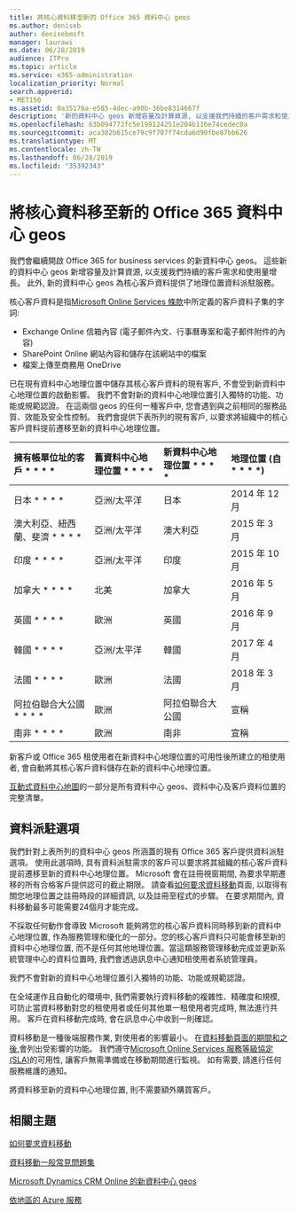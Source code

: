 ```yaml
---
title: 將核心資料移至新的 Office 365 資料中心 geos
ms.author: deniseb
author: denisebmsft
manager: laurawi
ms.date: 06/28/2019
audience: ITPro
ms.topic: article
ms.service: o365-administration
localization_priority: Normal
search.appverid:
- MET150
ms.assetid: 0a35176a-e585-4dec-a90b-36be8314667f
description: '新的資料中心 geos 新增容量及計算資源, 以支援我們持續的客戶需求和使用量增長。 此外, 新的資料中心 geos 為核心客戶資料提供了地理位置資料派駐服務。 核心客戶資料是指 Microsoft Online Services 條款中所定義的客戶資料子集的字詞: Exchange Online 信箱內容 (電子郵件內文、行事曆專案和電子郵件附件的內容), 以及 SharePoint Online 網站內容和檔案儲存在該網站, 以及上傳至商務用 OneDrive 的檔案。'
ms.openlocfilehash: 63b094772fc5e199124251e204b116e74cedec0a
ms.sourcegitcommit: aca382b615ce79c9f707f74cda6d90fbe87bb626
ms.translationtype: MT
ms.contentlocale: zh-TW
ms.lasthandoff: 06/28/2019
ms.locfileid: "35392343"
---
```

# <a name="moving-core-data-to-new-office-365-datacenter-geos"></a>將核心資料移至新的 Office 365 資料中心 geos

我們會繼續開啟 Office 365 for business services 的新資料中心 geos。 這些新的資料中心 geos 新增容量及計算資源, 以支援我們持續的客戶需求和使用量增長。 此外, 新的資料中心 geos 為核心客戶資料提供了地理位置資料派駐服務。 

核心客戶資料是指[Microsoft Online Services 條款](https://go.microsoft.com/fwlink/p/?LinkID=249048)中所定義的客戶資料子集的字詞: 
- Exchange Online 信箱內容 (電子郵件內文、行事曆專案和電子郵件附件的內容)
- SharePoint Online 網站內容和儲存在該網站中的檔案
- 檔案上傳至商務用 OneDrive 
  
已在現有資料中心地理位置中儲存其核心客戶資料的現有客戶, 不會受到新資料中心地理位置的啟動影響。 我們不會對新的資料中心地理位置引入獨特的功能、功能或規範認證。 在這兩個 geos 的任何一種客戶中, 您會遇到與之前相同的服務品質、效能及安全性控制。 我們會提供下表所列的現有客戶, 以要求將組織中的核心客戶資料提前遷移至新的資料中心地理位置。
  
|擁有帳單位址的客戶 * * * *|舊資料中心地理位置 * * * *|新資料中心地理位置 * * * *|地理位置 (自 * * * *)|
|:-----|:-----|:-----|:-----|
|日本 * * * *| 亞洲/太平洋 | 日本 | 2014 年 12 月 |
|澳大利亞、紐西蘭、斐濟 * * * *| 亞洲/太平洋 | 澳大利亞 | 2015 年 3 月 |
|印度 * * * *| 亞洲/太平洋 | 印度 | 2015 年 10 月 |
|加拿大 * * * *| 北美 | 加拿大 | 2016 年 5 月 |
|英國 * * * *| 歐洲 | 英國 | 2016 年 9 月 |
|韓國 * * * *| 亞洲/太平洋 | 韓國 | 2017 年 4 月 |
|法國 * * * *| 歐洲 | 法國 | 2018 年 3 月 |
|阿拉伯聯合大公國 * * * *| 歐洲 | 阿拉伯聯合大公國 | 宣稱 |
|南非 * * * *| 歐洲 | 南非 | 宣稱 |
  
新客戶或 Office 365 租使用者在新資料中心地理位置的可用性後所建立的租使用者, 會自動將其核心客戶資料儲存在新的資料中心地理位置。
  
[互動式資料中心地圖](https://office.com/datamaps)的一部分是所有資料中心 geos、資料中心及客戶資料位置的完整清單。 
  
## <a name="data-residency-option"></a>資料派駐選項

我們針對上表所列的資料中心 geos 所涵蓋的現有 Office 365 客戶提供資料派駐選項。 使用此選項時, 具有資料派駐需求的客戶可以要求將其組織的核心客戶資料提前遷移至新的資料中心地理位置。  Microsoft 會在註冊視窗期間, 為要求早期遷移的所有合格客戶提供認可的截止期限。  請查看[如何要求資料移動](request-your-data-move.md)頁面, 以取得有關您地理位置之註冊時段的詳細資訊, 以及註冊至程式的步驟。  在要求期間內, 資料移動最多可能需要24個月才能完成。

不採取任何動作會導致 Microsoft 能夠將您的核心客戶資料同時移到新的資料中心地理位置, 作為服務管理和優化的一部分。您的核心客戶資料只可能會移至新的資料中心地理位置, 而不是任何其他地理位置。當這類服務管理移動完成並更新系統管理中心的資料位置時, 我們會透過訊息中心通知租使用者系統管理員。
   
我們不會對新的資料中心地理位置引入獨特的功能、功能或規範認證。
    
在全域運作且自動化的環境中, 我們需要執行資料移動的複雜性、精確度和規模, 可防止當資料移動對您的租使用者或任何其他單一租使用者完成時, 無法進行共用。 客戶在資料移動完成時, 會在訊息中心中收到一則確認。 
    
資料移動是一種後端服務作業, 對使用者的影響最小。 在[資料移動頁面的期間和之後,](during-and-after-your-data-move.md)會列出受影響的功能。 我們遵守[Microsoft Online Services 服務等級協定 (SLA)](https://go.microsoft.com/fwlink/p/?LinkId=523897)的可用性, 讓客戶無需準備或在移動期間進行監視。 如有需要, 請進行任何服務維護的通知。 

將資料移至新的資料中心地理位置, 則不需要額外購買客戶。
    
## <a name="related-topics"></a>相關主題 
 
[如何要求資料移動](request-your-data-move.md)
    
[資料移動一般常見問題集](data-move-faq.md)
  
[Microsoft Dynamics CRM Online 的新資料中心 geos](https://go.microsoft.com/fwlink/p/?Linkid=615924)
  
[依地區的 Azure 服務](https://azure.microsoft.com/en-us/regions/)
